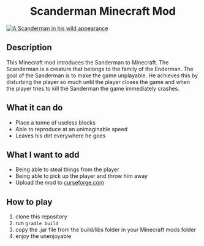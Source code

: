 <h1 align="center">Scanderman Minecraft Mod</h1>

[![A Scanderman in his wild appearance](https://i.postimg.cc/Kz5Xyy8d/2022-09-05-17-18-09.png)](https://postimg.cc/PpNVm9Z4)

## Description

This Minecraft mod introduces the Sanderman to Minecraft. The Scanderman is a creature that belongs to the family of the Enderman. The goal of the Sanderman is to make the game unplayable. He achieves this by disturbing the player so much until the player closes the game and when the player tries to kill the Sanderman the game immediately crashes.

## What it can do

- Place a tonne of useless blocks
- Able to reproduce at an unimaginable speed
- Leaves his dirt everywhere he goes

## What I want to add

- Being able to steal things from the player
- Being able to pick up the player and throw him away
- Upload the mod to [curseforge.com](https://www.curseforge.com/minecraft/mc-mods)

## How to play 

1. clone this repository
2. run `gradle build`
3. copy the .jar file from the build/libs folder in your Minecraft mods folder
4. enjoy the unenjoyable